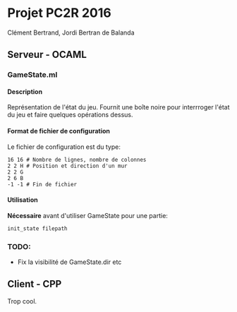# Projet PC2R 2016

Clément Bertrand, Jordi Bertran de Balanda

## Serveur - OCAML

### GameState.ml

#### Description

Représentation de l'état du jeu. Fournit une boîte noire pour interrroger l'état du jeu et faire quelques opérations dessus.

#### Format de fichier de configuration

Le fichier de configuration est du type:

```
16 16 # Nombre de lignes, nombre de colonnes
2 2 H # Position et direction d'un mur
2 2 G
2 6 B
-1 -1 # Fin de fichier
```

#### Utilisation

__Nécessaire__ avant d'utiliser GameState pour une partie:

```ocaml
init_state filepath
```

### TODO: 

* Fix la visibilité de GameState.dir etc

## Client - CPP

Trop cool.

